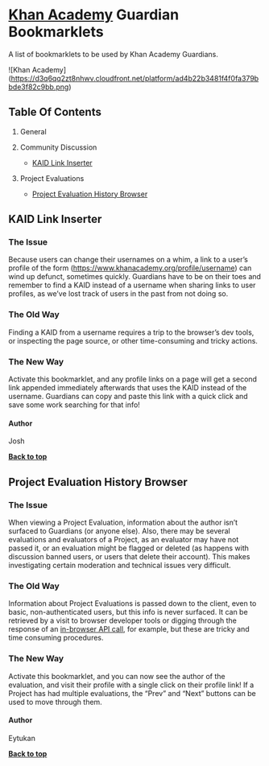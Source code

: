 [Khan Academy](https://www.khanacademy.org/) Guardian Bookmarklets
==================================================================
A list of bookmarklets to be used by Khan Academy Guardians.

![Khan Academy]
(https://d3q6qq2zt8nhwv.cloudfront.net/platform/ad4b22b3481f4f0fa379bbde3f82c9bb.png)

Table Of Contents
-----------------

  1. General
  
  2. Community Discussion
  
      - [KAID Link Inserter](#kaid-link-inserter)
  
  3. Project Evaluations
  
      - [Project Evaluation History Browser](#project-evaluation-history-browser)


## KAID Link Inserter

### The Issue

Because users can change their usernames on a whim, a link to a user’s profile of the form (https://www.khanacademy.org/profile/username) can wind up defunct, sometimes quickly. Guardians have to be on their toes and remember to find a KAID instead of a username when sharing links to user profiles, as we’ve lost track of users in the past from not doing so. 

### The Old Way

Finding a KAID from a username requires a trip to the browser’s dev tools, or inspecting the page source, or other time-consuming and tricky actions.

### The New Way

Activate this bookmarklet, and any profile links on a page will get a second link appended immediately afterwards that uses the KAID instead of the username. Guardians can copy and paste this link with a quick click and save some work searching for that info!

#### Author

Josh

**[Back to top](#table-of-contents)**


## Project Evaluation History Browser

### The Issue

When viewing a Project Evaluation, information about the author isn’t surfaced to Guardians (or anyone else). Also, there may be several evaluations and evaluators of a Project, as an evaluator may have not passed it, or an evaluation might be flagged or deleted (as happens with discussion banned users, or users that delete their account). This makes investigating certain moderation and technical issues very difficult.

### The Old Way

Information about Project Evaluations is passed down to the client, even to basic, non-authenticated users, but this info is never surfaced. It can be retrieved by a visit to browser developer tools or digging through the response of an [in-browser API call](https://www.khanacademy.org/api/internal/discussions/scratchpad/6382664161689600/projectfeedback), for example, but these are tricky and time consuming procedures.

### The New Way

Activate this bookmarklet, and you can now see the author of the evaluation, and visit their profile with a single click on their profile link! If a Project has had multiple evaluations, the “Prev” and “Next” buttons can be used to move through them.

#### Author

Eytukan

**[Back to top](#table-of-contents)**
